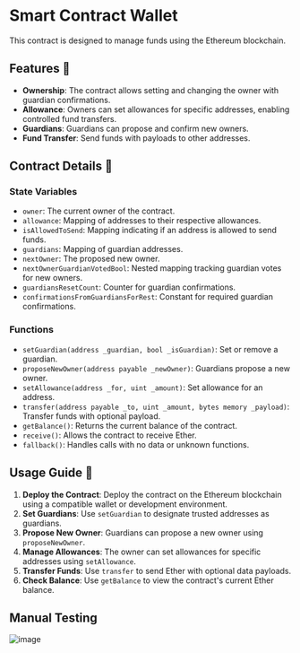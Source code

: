 # Smart Contract Wallet

This contract is designed to manage funds using the Ethereum blockchain.

## Features 🚀

- **Ownership**: The contract allows setting and changing the owner with guardian confirmations.
- **Allowance**: Owners can set allowances for specific addresses, enabling controlled fund transfers.
- **Guardians**: Guardians can propose and confirm new owners.
- **Fund Transfer**: Send funds with payloads to other addresses.

## Contract Details 📝

### State Variables

- `owner`: The current owner of the contract.
- `allowance`: Mapping of addresses to their respective allowances.
- `isAllowedToSend`: Mapping indicating if an address is allowed to send funds.
- `guardians`: Mapping of guardian addresses.
- `nextOwner`: The proposed new owner.
- `nextOwnerGuardianVotedBool`: Nested mapping tracking guardian votes for new owners.
- `guardiansResetCount`: Counter for guardian confirmations.
- `confirmationsFromGuardiansForRest`: Constant for required guardian confirmations.

### Functions

- `setGuardian(address _guardian, bool _isGuardian)`: Set or remove a guardian.
- `proposeNewOwner(address payable _newOwner)`: Guardians propose a new owner.
- `setAllowance(address _for, uint _amount)`: Set allowance for an address.
- `transfer(address payable _to, uint _amount, bytes memory _payload)`: Transfer funds with optional payload.
- `getBalance()`: Returns the current balance of the contract.
- `receive()`: Allows the contract to receive Ether.
- `fallback()`: Handles calls with no data or unknown functions.

## Usage Guide 📖

1. **Deploy the Contract**: Deploy the contract on the Ethereum blockchain using a compatible wallet or development environment.
2. **Set Guardians**: Use `setGuardian` to designate trusted addresses as guardians.
3. **Propose New Owner**: Guardians can propose a new owner using `proposeNewOwner`.
4. **Manage Allowances**: The owner can set allowances for specific addresses using `setAllowance`.
5. **Transfer Funds**: Use `transfer` to send Ether with optional data payloads.
6. **Check Balance**: Use `getBalance` to view the contract's current Ether balance.

## Manual Testing
![image](https://github.com/user-attachments/assets/c1803a3d-5209-4d0a-9087-b227fecdb6c8)
